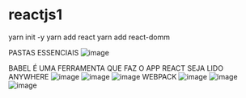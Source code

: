 # reactjs1
 
yarn init -y
yarn add react
yarn add react-domm

PASTAS ESSENCIAIS
![image](https://user-images.githubusercontent.com/59730229/117494622-f357f280-af4a-11eb-8db5-46179a07c3f6.png)

BABEL É UMA FERRAMENTA QUE FAZ O APP REACT SEJA LIDO ANYWHERE
![image](https://user-images.githubusercontent.com/59730229/117495069-8b55dc00-af4b-11eb-871f-02aa35796e34.png)
![image](https://user-images.githubusercontent.com/59730229/117496163-07045880-af4d-11eb-9e4d-9dd2c88acf2e.png)
![image](https://user-images.githubusercontent.com/59730229/117496740-da047580-af4d-11eb-8813-60118466ff32.png)
WEBPACK
![image](https://user-images.githubusercontent.com/59730229/117725757-03c2d400-b1bc-11eb-8be5-92fdab145e55.png)
![image](https://user-images.githubusercontent.com/59730229/117725889-2a810a80-b1bc-11eb-8e8b-09612822d949.png)
![image](https://user-images.githubusercontent.com/59730229/117726881-9c0d8880-b1bd-11eb-9e42-88ce3d3c86b9.png)
